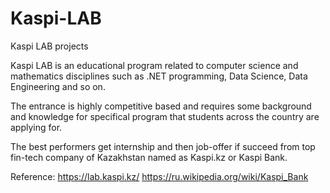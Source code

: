 # Kaspi-LAB
Kaspi LAB projects


Kaspi LAB is an educational program related to computer science and mathematics disciplines such as .NET programming, Data Science, Data Engineering and so on.

The entrance is highly competitive based and requires some background and knowledge for specifical program that students across the country are applying for.

The best performers get internship and then job-offer if succeed from top fin-tech company of Kazakhstan named as Kaspi.kz or Kaspi Bank. 

Reference: 
https://lab.kaspi.kz/
https://ru.wikipedia.org/wiki/Kaspi_Bank
